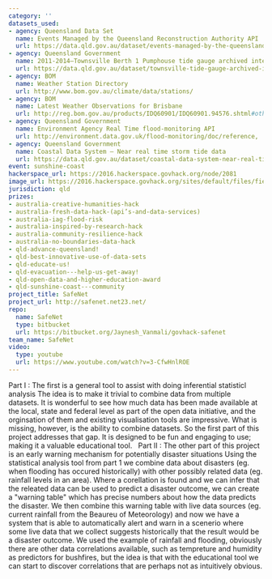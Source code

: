 ```yaml
---
category: ''
datasets_used:
- agency: Queensland Data Set
  name: Events Managed by the Queensland Reconstruction Authority API
  url: https://data.qld.gov.au/dataset/events-managed-by-the-queensland-reconstruction-authority/resource/3a1a022c-909f-44b2-b2a9-addeb82ad865
- agency: Queensland Government
  name: 2011-2014—Townsville Berth 1 Pumphouse tide gauge archived interval recordings
  url: https://data.qld.gov.au/dataset/townsville-tide-gauge-archived-interval-recordings/resource/b7b8dc88-86ef-495f-b501-604e902496d4
- agency: BOM
  name: Weather Station Directory
  url: http://www.bom.gov.au/climate/data/stations/
- agency: BOM
  name: Latest Weather Observations for Brisbane
  url: http://reg.bom.gov.au/products/IDQ60901/IDQ60901.94576.shtml#other_formats
- agency: Queensland Government
  name: Environment Agency Real Time flood-monitoring API
  url: http://environment.data.gov.uk/flood-monitoring/doc/reference,
- agency: Queensland Government
  name: Coastal Data System – Near real time storm tide data
  url: https://data.qld.gov.au/dataset/coastal-data-system-near-real-time-storm-tide-data
event: sunshine-coast
hackerspace_url: https://2016.hackerspace.govhack.org/node/2081
image_url: https://2016.hackerspace.govhack.org/sites/default/files/field/image/dangerzonelogo_big_1.png
jurisdiction: qld
prizes:
- australia-creative-humanities-hack
- australia-fresh-data-hack-(api’s-and-data-services)
- australia-iag-flood-risk
- australia-inspired-by-research-hack
- australia-community-resilience-hack
- australia-no-boundaries-data-hack
- qld-advance-queensland!
- qld-best-innovative-use-of-data-sets
- qld-educate-us!
- qld-evacuation---help-us-get-away!
- qld-open-data-and-higher-education-award
- qld-sunshine-coast---community
project_title: SafeNet
project_url: http://safenet.net23.net/
repo:
  name: SafeNet
  type: bitbucket
  url: https://bitbucket.org/Jaynesh_Vanmali/govhack-safenet
team_name: SafeNet
video:
  type: youtube
  url: https://www.youtube.com/watch?v=3-CfwHnlROE
---
```


Part I : The first is a general tool to assist with doing inferential statisticl analysis
The idea is to make it trivial to combine data from multiple datasets. It is wonderful to see how much data has been made available at the local, state and federal level as part of the open data initiative, and the orginsation of them and existing visualisation tools are impressive. What is missing, however, is the ability to combine datasets. So the first part of this project addresses that gap. It is designed to be fun and engaging to use; making it a valuable educational tool.
 
Part II : The other part of this project is an early warning mechanism for potentially disaster situations
Using the statistical analysis tool from part 1 we combine data about disasters (eg. when flooding has occured historically) with other possibly related data (eg. rainfall levels in an area). Where a corellation is found and we can infer that the releated data can be used to predict a disaster outcome, we can create a "warning table" which has precise numbers about how the data predicts the disaster. We then combine this warning table with live data sources (eg. current rainfall from the Beaureu of Meteorology) and now we have a system that is able to automatically alert and warn in a scenerio where some live data that we collect suggests historically that the result would be a disaster outcome.
We used the example of rainfall and flooding, obviously there are other data correlations available, such as tempreture and humidity as predictors for bushfires, but the idea is that with the educational tool we can start to discover correlations that are perhaps not as intuitively obvious.